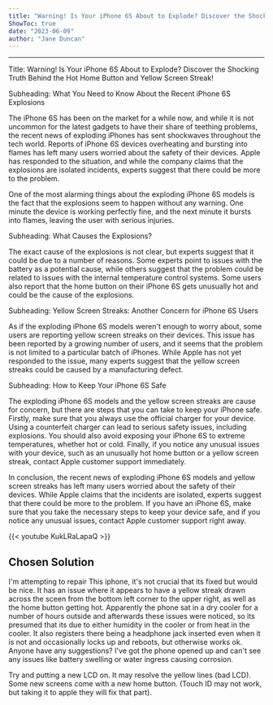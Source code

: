 ```yaml
---
title: "Warning! Is Your iPhone 6S About to Explode? Discover the Shocking Truth Behind the Hot Home Button and Yellow Screen Streak!"
ShowToc: true 
date: "2023-06-09"
author: "Jane Duncan"
---
```

*****
Title: Warning! Is Your iPhone 6S About to Explode? Discover the Shocking Truth Behind the Hot Home Button and Yellow Screen Streak!

Subheading: What You Need to Know About the Recent iPhone 6S Explosions

The iPhone 6S has been on the market for a while now, and while it is not uncommon for the latest gadgets to have their share of teething problems, the recent news of exploding iPhones has sent shockwaves throughout the tech world. Reports of iPhone 6S devices overheating and bursting into flames has left many users worried about the safety of their devices. Apple has responded to the situation, and while the company claims that the explosions are isolated incidents, experts suggest that there could be more to the problem.

One of the most alarming things about the exploding iPhone 6S models is the fact that the explosions seem to happen without any warning. One minute the device is working perfectly fine, and the next minute it bursts into flames, leaving the user with serious injuries.

Subheading: What Causes the Explosions?

The exact cause of the explosions is not clear, but experts suggest that it could be due to a number of reasons. Some experts point to issues with the battery as a potential cause, while others suggest that the problem could be related to issues with the internal temperature control systems. Some users also report that the home button on their iPhone 6S gets unusually hot and could be the cause of the explosions.

Subheading: Yellow Screen Streaks: Another Concern for iPhone 6S Users

As if the exploding iPhone 6S models weren't enough to worry about, some users are reporting yellow screen streaks on their devices. This issue has been reported by a growing number of users, and it seems that the problem is not limited to a particular batch of iPhones. While Apple has not yet responded to the issue, many experts suggest that the yellow screen streaks could be caused by a manufacturing defect.

Subheading: How to Keep Your iPhone 6S Safe

The exploding iPhone 6S models and the yellow screen streaks are cause for concern, but there are steps that you can take to keep your iPhone safe. Firstly, make sure that you always use the official charger for your device. Using a counterfeit charger can lead to serious safety issues, including explosions. You should also avoid exposing your iPhone 6S to extreme temperatures, whether hot or cold. Finally, if you notice any unusual issues with your device, such as an unusually hot home button or a yellow screen streak, contact Apple customer support immediately.

In conclusion, the recent news of exploding iPhone 6S models and yellow screen streaks has left many users worried about the safety of their devices. While Apple claims that the incidents are isolated, experts suggest that there could be more to the problem. If you have an iPhone 6S, make sure that you take the necessary steps to keep your device safe, and if you notice any unusual issues, contact Apple customer support right away.

{{< youtube KukLRaLapaQ >}} 



## Chosen Solution
 I'm attempting to repair This iphone, it's not crucial that its fixed but would be nice. It has an issue where it appears to have a yellow streak drawn across the sceen from the bottom left corner to the upper right, as well as the home button getting hot. Apparently the phone sat in a dry cooler for a number of hours outside and afterwards these issues were noticed, so its presumed that its due to either humidity in the cooler or from heat in the cooler. It also registers there being a headphone jack inserted even when it is not and occasionally locks up and reboots, but otherwise works ok. Anyone have any suggestions? I've got the phone opened up and can't see any issues like battery swelling or water ingress causing corrosion.

 Try and putting a new LCD on. It may resolve the yellow lines (bad LCD). Some new screens come with a new home button. (Touch ID may not work, but taking it to apple they will fix that part).




